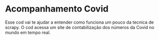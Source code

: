 # Acompanhamento Covid
 
Esse cod vai te ajudar a entender como funciona um pouco da tecnica de scrapy.
O cod acessa um site de contabilização dos números da Covid no mundo em tempo real.
